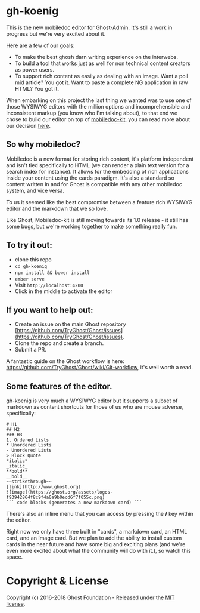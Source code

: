 # gh-koenig

This is the new mobiledoc editor for Ghost-Admin. It's still a work in progress but we're very excited about it.

Here are a few of our goals:

- To make the best ghosh darn writing experience on the interwebs.
- To build a tool that works just as well for non technical content creators as power users.
- To support rich content as easily as dealing with an image. Want a poll mid article? You got it. Want to paste a complete NG application in raw HTML? You got it.

When embarking on this project the last thing we wanted was to use one of those WYSIWYG editors with the million options and incomprehensible and inconsistent markup (you know who I'm talking about), to that end we chose to build our editor on top of [mobiledoc-kit](https://github.com/bustlelabs/mobiledoc-kit), you can read more about our decision [here](https://github.com/TryGhost/Ghost/issues/7429).

## So why mobiledoc? 
Mobiledoc is a new format for storing rich content, it's platform independent and isn't tied specifically to HTML (we can render a plain text version for a search index for instance). It allows for the embedding of rich applications inside your content using the cards paradigm. It's also a standard so content written in and for Ghost is compatible with any other mobiledoc system, and vice versa.
 
To us it seemed like the best compromise between a feature rich WYSIWYG editor and the markdown that we so love.
 
Like Ghost, Mobiledoc-kit is still moving towards its 1.0 release - it still has some bugs, but we're working together to make something really fun. 

## To try it out:

- clone this repo
- `cd gh-koenig`
- `npm install && bower install`
- `ember serve`
- Visit `http://localhost:4200`
- Click in the middle to activate the editor

## If you want to help out:

- Create an issue on the main Ghost repository [https://github.com/TryGhost/Ghost/issues](https://github.com/TryGhost/Ghost/issues).
- Clone the repo and create a branch.
- Submit a PR.

A fantastic guide on the Ghost workflow is here: https://github.com/TryGhost/Ghost/wiki/Git-workflow, it's well worth a read.

## Some features of the editor.

gh-koenig is very much a WYSIWYG editor but it supports a subset of markdown as content shortcuts for those of us who are mouse adverse, specifically:

```text
# H1
## H2
### H3
1. Ordered Lists
* Unordered Lists
- Unordered Lists
> Block Quote
*italic*
_italic_
**bold**
__bold__
~~strikethrough~~
[link](http://www.ghost.org)
![image](https://ghost.org/assets/logos-f93942864f8c9f4a0a9b0ecd6f7f055c.png)
``` code blocks (generates a new markdown card) ```
```
There's also an inline menu that you can access by pressing the **/** key within the editor.

Right now we only have three built in "cards", a markdown card, an HTML card, and an Image card. But we plan to add the ability to install custom cards in the near future and have some big and exciting plans (and we're even more excited about what the community will do with it.), so watch this space.

# Copyright & License

Copyright (c) 2016-2018 Ghost Foundation - Released under the [MIT license](LICENSE).

